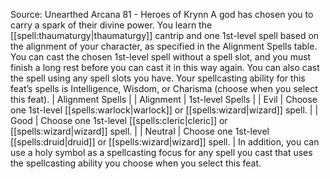 Source: Unearthed Arcana 81 - Heroes of Krynn
A god has chosen you to carry a spark of their divine power.
You learn the [[spell:thaumaturgy|thaumaturgy]] cantrip and one 1st-level spell based on the alignment of your character, as specified in the Alignment Spells table.
You can cast the chosen 1st-level spell without a spell slot, and you must finish a long rest before you can cast it in this way again. You can also cast the spell using any spell slots you have.
Your spellcasting ability for this feat’s spells is Intelligence, Wisdom, or Charisma (choose when you select this feat).
| Alignment Spells |
| Alignment | 1st-level Spells |
| Evil | Choose one 1st-level [[spells:warlock|warlock]] or [[spells:wizard|wizard]] spell. |
| Good | Choose one 1st-level [[spells:cleric|cleric]] or [[spells:wizard|wizard]] spell. |
| Neutral | Choose one 1st-level [[spells:druid|druid]] or [[spells:wizard|wizard]] spell. |
In addition, you can use a holy symbol as a spellcasting focus for any spell you cast that uses the spellcasting ability you choose when you select this feat.